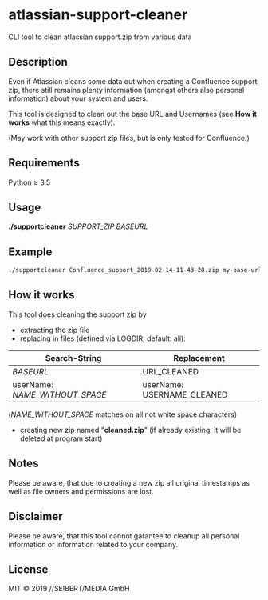 # atlassian-support-cleaner
CLI tool to clean atlassian support.zip from various data

Description
---

Even if Atlassian cleans some data out when creating a Confluence support zip, there still remains plenty information (amongst others also personal information) about your system and users.

This tool is designed to clean out the base URL and Usernames (see **How it works** what this means exactly). 

(May work with other support zip files, but is only tested for Confluence.)

Requirements
---

Python &ge; 3.5


Usage
--- 

**./supportcleaner** _SUPPORT_ZIP_ _BASEURL_


Example
---
```bash
./supportcleaner Confluence_support_2019-02-14-11-43-28.zip my-base-url.net
```

How it works
---

This tool does cleaning the support zip by
- extracting the zip file
- replacing in files (defined via LOGDIR, default: all):

|Search-String|Replacement|
|---|---|
|_BASEURL_|URL_CLEANED|
|userName: _NAME_WITHOUT_SPACE_|userName: USERNAME_CLEANED|

(_NAME_WITHOUT_SPACE_ matches on all not white space characters)

- creating new zip named "**cleaned.zip**" (if already existing, it will be deleted at program start)

Notes
---

Please be aware, that due to creating a new zip all original timestamps as well as file owners and permissions are lost.

Disclaimer
---

Please be aware, that this tool cannot garantee to cleanup all personal information or information related to your company.

License
---

MIT &copy; 2019 //SEIBERT/MEDIA GmbH